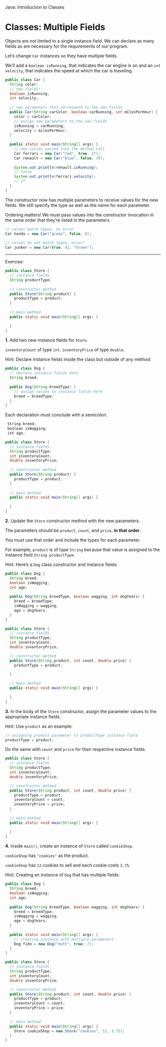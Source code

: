 Java: Introduction to Classes
# Classes: Multiple Fields

Objects are not limited to a single instance field. We can declare as many fields as are necessary for the requirements of our program.

Let’s change `Car` instances so they have multiple fields.

We’ll add a `boolean isRunning`, that indicates the car engine is on and an `int velocity`, that indicates the speed at which the car is traveling.

```java
public class Car {
  String color;
  // new fields!
  boolean isRunning;
  int velocity;
 
  // new parameters that correspond to the new fields
  public Car(String carColor, boolean carRunning, int milesPerHour) {
    color = carColor;
    // assign new parameters to the new fields
    isRunning = carRunning;
    velocity = milesPerHour;
  }
 
  public static void main(String[] args) {
    // new values passed into the method call
    Car ferrari = new Car("red", true, 27);
    Car renault = new Car("blue", false, 70);
 
    System.out.println(renault.isRunning);
    // false
    System.out.println(ferrari.velocity);
    // 27
  }
}
```

The constructor now has multiple parameters to receive values for the new fields. We still specify the type as well as the name for each parameter.

Ordering matters! We must pass values into the constructor invocation in the same order that they’re listed in the parameters.

```java
// values match types, no error
Car honda = new Car("green", false, 0);
 
// values do not match types, error!
Car junker = new Car(true, 42, "brown");
```

---

Exercise:

```java
public class Store {
  // instance fields
  String productType;
  
  // constructor method
  public Store(String product) {
    productType = product;
  }
  
  // main method
  public static void main(String[] args) {
    
  }
}
```

**1.** Add two new instance fields for `Store`.

`inventoryCount` of type `int`. `inventoryPrice` of type `double`.

Hint: Declare instance fields inside the class but outside of any method:
```java
public class Dog {
  // declare instance fields here
  String breed;
 
  public Dog(String breedType) {
    // assign values to instance fields here
    breed = breedType;
  }
}
```

Each declaration must conclude with a semicolon.
```java
 String breed;
 boolean isWagging;
 int age;
```

```java
public class Store {
  // instance fields
  String productType;
  int inventoryCount;
  double inventoryPrice;
  
  // constructor method
  public Store(String product) {
    productType = product;
  }
  
  // main method
  public static void main(String[] args) {
    
  }
}
```

**2.** Update the `Store` constructor method with the new parameters.

The parameters should be `product`, `count`, and `price`, **in that order**.

You must use that order and include the types for each parameter.

For example, `product` is of type `String` because that value is assigned to the instance field `String productType`.

Hint: Here’s a `Dog` class constructor and instance fields:
```java
public class Dog {
  String breed;
  boolean isWagging;
  int age;
 
  public Dog(String breedType, boolean wagging, int dogYears) {
    breed = breedType;
    isWagging = wagging;
    age = dogYears;
  }
}
```

```java
public class Store {
  // instance fields
  String productType;
  int inventoryCount;
  double inventoryPrice;

  // constructor method
  public Store(String product, int count, double price) {
    productType = product;

  }
  
  // main method
  public static void main(String[] args) {
    
  }
}
```

**3.** In the body of the `Store` constructor, assign the parameter values to the appropriate instance fields.

Hint: Use `product` as an example:
```java
// assigning product parameter to productType instance field
productType = product;
```

Do the same with `count` and `price` for their respective instance fields.

```java
public class Store {
  // instance fields
  String productType;
  int inventoryCount;
  double inventoryPrice;

  // constructor method
  public Store(String product, int count, double price) {
    productType = product;
    inventoryCount = count;
    inventoryPrice = price;
  }
  
  // main method
  public static void main(String[] args) {
    
  }
}
```

**4.** Inside `main()`, create an instance of `Store` called `cookieShop`.

`cookieShop` has `"cookies"` as the product.

`cookieShop` has `12` cookies to sell and each cookie costs `3.75`.

Hint: Creating an instance of `Dog` that has multiple fields:
```java
public class Dog {
  String breed;
  boolean isWagging;
  int age;
 
  public Dog(String breedType, boolean wagging, int dogYears) {
    breed = breedType;
    isWagging = wagging;
    age = dogYears;
  }
 
  public static void main(String[] args) {
    // creating instance with multiple parameters
    Dog fido = new Dog("mutt", true, 7);
  }
}
```

```java
public class Store {
  // instance fields
  String productType;
  int inventoryCount;
  double inventoryPrice;

  // constructor method
  public Store(String product, int count, double price) {
    productType = product;
    inventoryCount = count;
    inventoryPrice = price;
  }
  
  // main method
  public static void main(String[] args) {
    Store cookieShop = new Store("cookies", 12, 3.75);
  }
}
```

